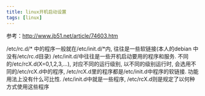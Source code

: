 ```yaml
---
title: linux开机启动设置
tags: [linux]
---
```


参考：http://www.jb51.net/article/74603.htm



/etc/rc.d/* 中的程序一般就在/etc/init.d/*内, 往往是一些软链接(本人的debian 中没有/etc/rc.d目录)
/etc/init.d/中往往是一些开机启动要用的程序和服务. 不同的/etc/rcX.d(X=0,1,2,3,...), 对应不同的运行级别, 以不同的级别运行时, 会选用不同的/etc/rcX.d中的程序, /etc/rcX.d里的程序都是/etc/init.d中程序的软链接.
功能用法上没有什么可比性. /etc/init.d中就是一些程序, /etc/rcX.d则是规定了以何种方式使用这些程序